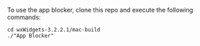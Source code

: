 To use the app blocker, clone this repo and execute the following commands: 
 ```
cd wxWidgets-3.2.2.1/mac-build
./"App Blocker"
```